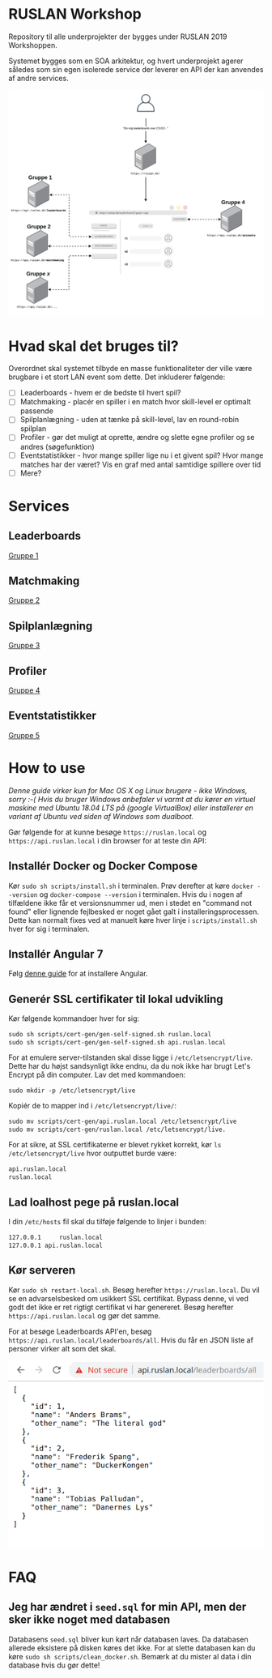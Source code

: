 # RUSLAN Workshop
Repository til alle underprojekter der bygges under RUSLAN 2019 Workshoppen. 

Systemet bygges som en SOA arkitektur, og hvert underprojekt agerer således som sin egen isolerede service der leverer en API der kan anvendes af andre services. 

![Overordnet arkitektur](img/system_architecture.png)

# Hvad skal det bruges til?
Overordnet skal systemet tilbyde en masse funktionaliteter der ville være brugbare i et stort LAN event som dette. 
Det inkluderer følgende: 
- [ ] Leaderboards - hvem er de bedste til hvert spil?
- [ ] Matchmaking - placér en spiller i en match hvor skill-level er optimalt passende
- [ ] Spilplanlægning - uden at tænke på skill-level, lav en round-robin spilplan
- [ ] Profiler - gør det muligt at oprette, ændre og slette egne profiler og se andres (søgefunktion)
- [ ] Eventstatistikker - hvor mange spiller lige nu i et givent spil? Hvor mange matches har der været? Vis en graf med antal samtidige spillere over tid
- [ ] Mere?

# Services
## Leaderboards
[Gruppe 1](LeaderboardService/)

## Matchmaking
[Gruppe 2](MatchmakingService/)

## Spilplanlægning
[Gruppe 3](TournamentService/)

## Profiler
[Gruppe 4](AccountService/)

## Eventstatistikker
[Gruppe 5](StatisticsService/)

# How to use

*Denne guide virker kun for Mac OS X og Linux brugere - ikke Windows, sorry :-(*
*Hvis du bruger Windows anbefaler vi varmt at du kører en virtuel maskine med Ubuntu 18.04 LTS på (google VirtualBox) eller installerer en variant af Ubuntu ved siden af Windows som dualboot.*

Gør følgende for at kunne besøge `https://ruslan.local` og `https://api.ruslan.local` i din browser for at teste din API: 
## Installér Docker og Docker Compose
Kør `sudo sh scripts/install.sh` i terminalen. Prøv derefter at køre `docker --version` og `docker-compose --version` i terminalen. Hvis du i nogen af tilfældene ikke får et versionsnummer ud, men i stedet en "command not found" eller lignende fejlbesked er noget gået galt i installeringsprocessen. Dette kan normalt fixes ved at manuelt køre hver linje i `scripts/install.sh` hver for sig i terminalen.

## Installér Angular 7
Følg [denne guide](https://www.techomoro.com/how-to-install-and-setup-angular-7-on-ubuntu-18-04-1/) for at installere Angular.

## Generér SSL certifikater til lokal udvikling
Kør følgende kommandoer hver for sig: 
```
sudo sh scripts/cert-gen/gen-self-signed.sh ruslan.local
sudo sh scripts/cert-gen/gen-self-signed.sh api.ruslan.local
```

For at emulere server-tilstanden skal disse ligge i `/etc/letsencrypt/live`. Dette har du højst sandsynligt ikke endnu, da du nok ikke har brugt Let's Encrypt på din computer. Lav det med kommandoen:
```
sudo mkdir -p /etc/letsencrypt/live
```

Kopiér de to mapper ind i `/etc/letsencrypt/live/`: 

```
sudo mv scripts/cert-gen/api.ruslan.local /etc/letsencrypt/live
sudo mv scripts/cert-gen/ruslan.local /etc/letsencrypt/live. 
```

For at sikre, at SSL certifikaterne er blevet rykket korrekt, kør `ls /etc/letsencrypt/live` hvor outputtet burde være:
```
api.ruslan.local
ruslan.local
```
## Lad loalhost pege på ruslan.local 
I din `/etc/hosts` fil skal du tilføje følgende to linjer i bunden: 
``` 
127.0.0.1     ruslan.local
127.0.0.1 api.ruslan.local
```
## Kør serveren
Kør `sudo sh restart-local.sh`. 
Besøg herefter `https://ruslan.local`. Du vil se en advarselsbesked om usikkert SSL certifikat. Bypass denne, vi ved godt det ikke er ret rigtigt certifikat vi har genereret. 
Besøg herefter `https://api.ruslan.local` og gør det samme. 

For at besøge Leaderboards API'en, besøg `https://api.ruslan.local/leaderboards/all`. Hvis du får en JSON liste af personer virker alt som det skal. 

![Sample svar fra serveren](img/ruslan_sample_response.png)

# FAQ 
## Jeg har ændret i `seed.sql` for min API, men der sker ikke noget med databasen
Databasens `seed.sql` bliver kun kørt når databasen laves. Da databasen allerede eksistere på disken køres det ikke. For at slette databasen kan du køre `sudo sh scripts/clean_docker.sh`. Bemærk at du mister al data i din database hvis du gør dette!
